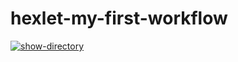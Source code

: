 # hexlet-my-first-workflow
[![show-directory](https://github.com/Haljavij/hexlet-my-first-workflow/actions/workflows/show-directory.yml/badge.svg)](https://github.com/Haljavij/hexlet-my-first-workflow/actions/workflows/show-directory.yml)
